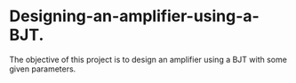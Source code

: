 # Designing-an-amplifier-using-a-BJT.
The objective of this project is to design an amplifier using a BJT with some given parameters.
